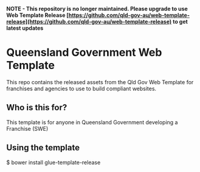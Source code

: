 **NOTE - This repository is no longer maintained. Please upgrade to use Web Template Release [https://github.com/qld-gov-au/web-template-release](https://github.com/qld-gov-au/web-template-release) to get latest updates**

# Queensland Government Web Template

This repo contains the released assets from the Qld Gov Web Template for franchises and agencies to use to build compliant websites.

## Who is this for?
This template is for anyone in Queensland Government developing a Franchise (SWE)

## Using the template
$ bower install glue-template-release

